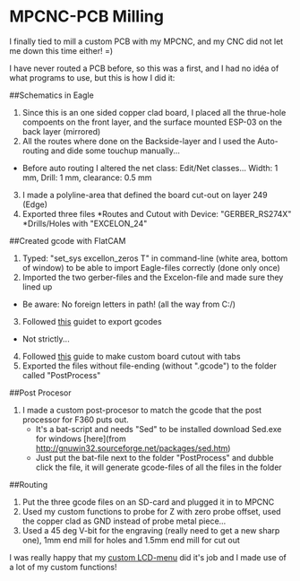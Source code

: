 # MPCNC-PCB Milling

I finally tied to mill a custom PCB with my MPCNC, and my CNC did not let me down this time either! =)

I have never routed a PCB before, so this was a first, and I had no idéa of what programs to use, but this is how I did it: 

##Schematics in Eagle 
1. Since this is an one sided copper clad board, I placed all the thrue-hole compoents on the front layer, and the surface mounted ESP-03 on the back layer (mirrored)
2. All the routes where done on the Backside-layer and I used the Auto-routing and dide some touchup manually...
  * Before auto routing I altered the net class: Edit/Net classes... Width: 1 mm, Drill: 1 mm, clearance: 0.5 mm
3. I made a polyline-area that defined the board cut-out on layer 249 (Edge)
4. Exported three files
	*Routes and Cutout with Device: "GERBER_RS274X"
	*Drills/Holes with "EXCELON_24" 
	
##Created gcode with FlatCAM
1. Typed: "set_sys excellon_zeros T" in command-line (white area, bottom of window) to be able to import Eagle-files correctly (done only once)
2. Imported the two gerber-files and the Excelon-file and made sure they lined up
  * Be aware: No foreign letters in path! (all the way from C:/)
3. Followed [this](https://www.inventables.com/projects/how-to-mill-a-through-hole-pcb) guidet to export gcodes
  * Not strictly... 
4. Followed [this](http://caram.cl/software/flatcam/board-cutout-with-flatcam/) guide to make custom board cutout with tabs
5. Exported the files without file-ending (without ".gcode") to the folder called "PostProcess"

##Post Procesor
1. I made a custom post-procesor to match the gcode that the post processor for F360 puts out.
	* It's a bat-script and needs "Sed" to be installed download Sed.exe for windows [here](from http://gnuwin32.sourceforge.net/packages/sed.htm)
	* Just put the bat-file next to the folder "PostProcess" and dubble click the file, it will generate gcode-files of all the files in the folder

##Routing
1. Put the three gcode files on an SD-card and plugged it in to MPCNC
2. Used my custom functions to probe for Z with zero probe offset, used the copper clad as GND instead of probe metal piece...
3. Used a 45 deg V-bit for the engraving (really need to get a new sharp one), 1mm end mill for holes and 1.5mm end mill for cut out

I was really happy that my [custom LCD-menu](https://github.com/klalle/Marlin_RC7_LCD_Customization) did it's job and I made use of a lot of my custom functions! 
